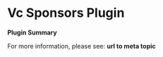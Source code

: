 # **Vc Sponsors** Plugin

**Plugin Summary**

For more information, please see: **url to meta topic**
